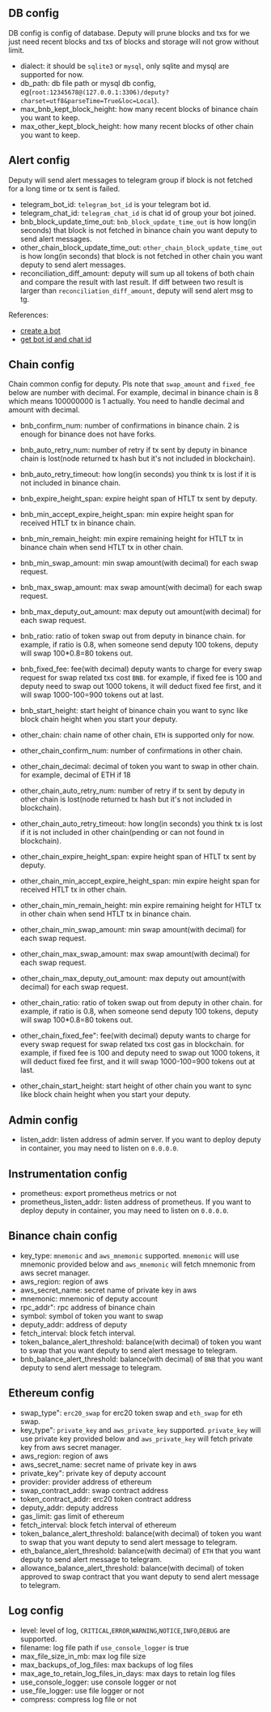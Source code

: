 ## DB config

DB config is config of database. Deputy will prune blocks and txs for we just need recent blocks and txs of blocks and 
storage will not grow without limit.

+ dialect: it should be `sqlite3` or `mysql`, only sqlite and mysql are supported for now.
+ db_path: db file path or mysql db config, eg(`root:12345678@(127.0.0.1:3306)/deputy?charset=utf8&parseTime=True&loc=Local`).
+ max_bnb_kept_block_height: how many recent blocks of binance chain you want to keep.
+ max_other_kept_block_height: how many recent blocks of other chain you want to keep.


## Alert config

Deputy will send alert messages to telegram group if block is not fetched for a long time or tx sent is failed.

+ telegram_bot_id: `telegram_bot_id` is your telegram bot id.
+ telegram_chat_id: `telegram_chat_id` is chat id of group your bot joined.
+ bnb_block_update_time_out: `bnb_block_update_time_out` is how long(in seconds) that block is not fetched in binance chain you want 
deputy to send alert messages.
+ other_chain_block_update_time_out: `other_chain_block_update_time_out` is how long(in seconds) that block is not fetched in other chain
you want deputy to send alert messages.
+ reconciliation_diff_amount: deputy will sum up all tokens of both chain and compare the result with last result. If diff between 
two result is larger than `reconciliation_diff_amount`, deputy will send alert msg to tg.

References:
+ [create a bot](https://core.telegram.org/bots#6-botfather)
+ [get bot id and chat id](https://stackoverflow.com/questions/32423837/telegram-bot-how-to-get-a-group-chat-id)

## Chain config

Chain common config for deputy. Pls note that `swap_amount` and `fixed_fee` below are number with decimal. For example, decimal in binance chain 
is 8 which means 100000000 is 1 actually. You need to handle decimal and amount with decimal.

+ bnb_confirm_num: number of confirmations in binance chain. 2 is enough for binance does not have forks.
+ bnb_auto_retry_num: number of retry if tx sent by deputy in binance chain is lost(node returned tx hash but it's not included in blockchain).
+ bnb_auto_retry_timeout: how long(in seconds) you think tx is lost if it is not included in binance chain. 
+ bnb_expire_height_span: expire height span of HTLT tx sent by deputy.
+ bnb_min_accept_expire_height_span: min expire height span for received HTLT tx in binance chain.
+ bnb_min_remain_height: min expire remaining height for HTLT tx in binance chain when send HTLT tx in other chain.
+ bnb_min_swap_amount: min swap amount(with decimal) for each swap request.
+ bnb_max_swap_amount: max swap amount(with decimal) for each swap request.
+ bnb_max_deputy_out_amount: max deputy out amount(with decimal) for each swap request.
+ bnb_ratio: ratio of token swap out from deputy in binance chain. for example, if ratio is 0.8, when someone send deputy 100 tokens, deputy
will swap 100*0.8=80 tokens out.
+ bnb_fixed_fee: fee(with decimal) deputy wants to charge for every swap request for swap related txs cost `BNB`. for example, if fixed fee is 100 and deputy 
need to swap out 1000 tokens, it will deduct fixed fee first, and it will swap 1000-100=900 tokens out at last.
+ bnb_start_height: start height of binance chain you want to sync like block chain height when you start your deputy.

+ other_chain: chain name of other chain, `ETH` is supported only for now.
+ other_chain_confirm_num: number of confirmations in other chain. 
+ other_chain_decimal: decimal of token you want to swap in other chain. for example, decimal of ETH if 18
+ other_chain_auto_retry_num: number of retry if tx sent by deputy in other chain is lost(node returned tx hash but it's not included in blockchain).
+ other_chain_auto_retry_timeout: how long(in seconds) you think tx is lost if it is not included in other chain(pending or can not found in blockchain). 
+ other_chain_expire_height_span: expire height span of HTLT tx sent by deputy.
+ other_chain_min_accept_expire_height_span: min expire height span for received HTLT tx in other chain.
+ other_chain_min_remain_height: min expire remaining height for HTLT tx in other chain when send HTLT tx in binance chain.
+ other_chain_min_swap_amount: min swap amount(with decimal) for each swap request.
+ other_chain_max_swap_amount: max swap amount(with decimal) for each swap request.
+ other_chain_max_deputy_out_amount: max deputy out amount(with decimal) for each swap request.
+ other_chain_ratio: ratio of token swap out from deputy in other chain. for example, if ratio is 0.8, when someone send deputy 100 tokens, deputy
will swap 100*0.8=80 tokens out.
+ other_chain_fixed_fee": fee(with decimal) deputy wants to charge for every swap request for swap related txs cost gas in blockchain. for example, 
if fixed fee is 100 and deputy need to swap out 1000 tokens, it will deduct fixed fee first, and it will swap 1000-100=900 tokens out at last.
+ other_chain_start_height: start height of other chain you want to sync like block chain height when you start your deputy.


## Admin config

+ listen_addr: listen address of admin server. If you want to deploy deputy in container, you may need to listen on `0.0.0.0`.

## Instrumentation config

+ prometheus: export prometheus metrics or not
+ prometheus_listen_addr: listen address of prometheus. If you want to deploy deputy in container, you may need to listen on `0.0.0.0`.

## Binance chain config

+ key_type:  `mnemonic` and `aws_mnemonic` supported. `mnemonic` will use mnemonic provided below and `aws_mnemonic`
 will fetch mnemonic from aws secret manager.
+ aws_region: region of aws
+ aws_secret_name: secret name of private key in aws
+ mnemonic: mnemonic of deputy account
+ rpc_addr": rpc address of binance chain
+ symbol: symbol of token you want to swap
+ deputy_addr: address of deputy
+ fetch_interval: block fetch interval.
+ token_balance_alert_threshold: balance(with decimal) of token you want to swap that you want deputy to send alert message to telegram.
+ bnb_balance_alert_threshold: balance(with decimal) of `BNB` that you want deputy to send alert message to telegram.

## Ethereum config

+ swap_type": `erc20_swap` for erc20 token swap and `eth_swap` for eth swap.
+ key_type": `private_key` and `aws_private_key` supported. `private_key` will use private key provided below and `aws_private_key`
will fetch private key from aws secret manager.
+ aws_region: region of aws
+ aws_secret_name: secret name of private key in aws
+ private_key": private key of deputy account
+ provider: provider address of ethereum
+ swap_contract_addr: swap contract address
+ token_contract_addr: erc20 token contract address
+ deputy_addr: deputy address
+ gas_limit: gas limit of ethereum
+ fetch_interval: block fetch interval of ethereum
+ token_balance_alert_threshold: balance(with decimal) of token you want to swap that you want deputy to send alert message to telegram.
+ eth_balance_alert_threshold: balance(with decimal) of `ETH` that you want deputy to send alert message to telegram.
+ allowance_balance_alert_threshold: balance(with decimal) of token approved to swap contract that you want deputy to send alert message to telegram.

## Log config

+ level: level of log, `CRITICAL`,`ERROR`,`WARNING`,`NOTICE`,`INFO`,`DEBUG` are supported.
+ filename: log file path if `use_console_logger` is true
+ max_file_size_in_mb: max log file size
+ max_backups_of_log_files: max backups of log files
+ max_age_to_retain_log_files_in_days: max days to retain log files
+ use_console_logger: use console logger or not
+ use_file_logger: use file logger or not
+ compress: compress log file or not
